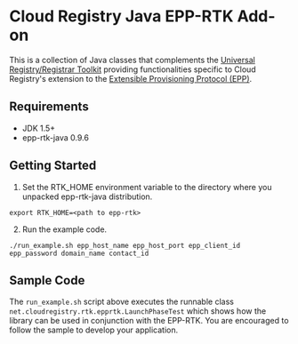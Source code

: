Cloud Registry Java EPP-RTK Add-on
==================================

This is a collection of Java classes that complements the [Universal Registry/Registrar Toolkit][1]
providing functionalities specific to Cloud Registry's extension to the [Extensible Provisioning Protocol (EPP)][2].


Requirements
------------
* JDK 1.5+
* epp-rtk-java 0.9.6


Getting Started
---------------
1. Set the RTK_HOME environment variable to the directory where you unpacked epp-rtk-java distribution.

<pre><code>export RTK_HOME=&lt;path to epp-rtk&gt;</code></pre>


2. Run the example code.

<pre><code>./run_example.sh epp_host_name epp_host_port epp_client_id epp_password domain_name contact_id</code></pre>



Sample Code
-----------
The ``run_example.sh`` script above executes the runnable class ``net.cloudregistry.rtk.epprtk.LaunchPhaseTest``
which shows how the library can be used in conjunction with the EPP-RTK. You are encouraged to follow the sample
to develop your application.




[1]: http://sourceforge.net/projects/epp-rtk/  "Universal Registry/Registrar Toolkit"
[2]: http://tools.ietf.org/html/rfc5730        "EPP"
